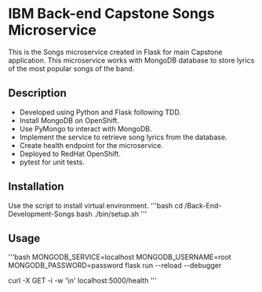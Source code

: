 # IBM Back-end Capstone Songs Microservice

This is the Songs microservice created in Flask for main Capstone application. This microservice works with MongoDB database to store lyrics of the most popular songs of the band.

## Description

- Developed using Python and Flask following TDD.
- Install MongoDB on OpenShift.
- Use PyMongo to interact with MongoDB.
- Implement the service to retrieve song lyrics from the database.
- Create health endpoint for the microservice.
- Deployed to RedHat OpenShift.
- pytest for unit tests.

## Installation

Use the script to install virtual environment.
'''bash
cd /Back-End-Development-Songs
bash ./bin/setup.sh
'''

## Usage
'''bash
MONGODB_SERVICE=localhost MONGODB_USERNAME=root MONGODB_PASSWORD=password flask run --reload --debugger

curl -X GET -i -w '\n' localhost:5000/health
'''
